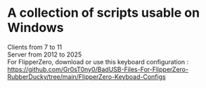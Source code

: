 # A collection of scripts usable on Windows  
Clients from 7 to 11  
Server from 2012 to 2025  
For FlipperZero, download or use this keyboard configuration : https://github.com/Gr0sT0ny0/BadUSB-Files-For-FlipperZero-RubberDucky/tree/main/FlipperZero-Keyboad-Configs